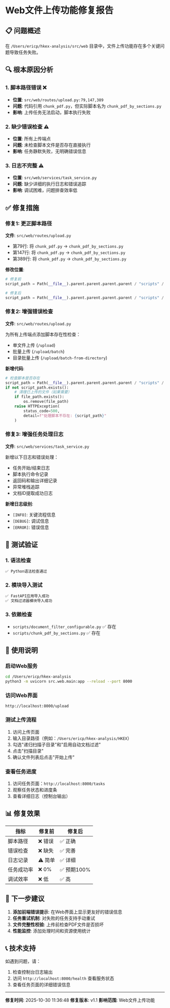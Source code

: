 # Web文件上传功能修复报告

## 📋 问题概述

在 `/Users/ericp/hkex-analysis/src/web` 目录中，文件上传功能存在多个关键问题导致任务失败。

## 🔍 根本原因分析

### 1. **脚本路径错误** ❌
- **位置**: `src/web/routes/upload.py:79,147,389`
- **问题**: 代码引用 `chunk_pdf.py`，但实际脚本名为 `chunk_pdf_by_sections.py`
- **影响**: 上传任务无法启动，脚本执行失败

### 2. **缺少错误检查** ⚠️
- **位置**: 所有上传端点
- **问题**: 未检查脚本文件是否存在直接执行
- **影响**: 任务静默失败，无明确错误信息

### 3. **日志不完整** ⚠️
- **位置**: `src/web/services/task_service.py`
- **问题**: 缺少详细的执行日志和错误追踪
- **影响**: 调试困难，问题排查效率低

## ✅ 修复措施

### 修复1: 更正脚本路径
**文件**: `src/web/routes/upload.py`

- 第79行: 将 `chunk_pdf.py` → `chunk_pdf_by_sections.py`
- 第147行: 将 `chunk_pdf.py` → `chunk_pdf_by_sections.py`
- 第389行: 将 `chunk_pdf.py` → `chunk_pdf_by_sections.py`

**修改位置**:
```python
# 修复前
script_path = Path(__file__).parent.parent.parent.parent / "scripts" / "chunk_pdf.py"

# 修复后
script_path = Path(__file__).parent.parent.parent.parent / "scripts" / "chunk_pdf_by_sections.py"
```

### 修复2: 增强错误检查
**文件**: `src/web/routes/upload.py`

为所有上传端点添加脚本存在性检查：
- 单文件上传 (`/upload`)
- 批量上传 (`/upload/batch`)
- 目录批量上传 (`/upload/batch-from-directory`)

**新增代码**:
```python
# 检查脚本是否存在
script_path = Path(__file__).parent.parent.parent.parent / "scripts" / "chunk_pdf_by_sections.py"
if not script_path.exists():
    # 清理已上传的文件（如果需要）
    if file_path.exists():
        os.remove(file_path)
    raise HTTPException(
        status_code=500,
        detail=f"处理脚本不存在: {script_path}"
    )
```

### 修复3: 增强任务处理日志
**文件**: `src/web/services/task_service.py`

新增以下日志和错误处理：
- 任务开始/结束日志
- 脚本执行命令记录
- 返回码和输出详细记录
- 异常堆栈追踪
- 文档ID提取成功日志

**新增日志级别**:
- `[INFO]`: 关键流程信息
- `[DEBUG]`: 调试信息
- `[ERROR]`: 错误信息

## 🧪 测试验证

### 1. 语法检查
```bash
✅ Python语法检查通过
```

### 2. 模块导入测试
```bash
✅ FastAPI应用导入成功
✅ 文档过滤器模块导入成功
```

### 3. 依赖检查
- `scripts/document_filter_configurable.py` ✅ 存在
- `scripts/chunk_pdf_by_sections.py` ✅ 存在

## 📝 使用说明

### 启动Web服务
```bash
cd /Users/ericp/hkex-analysis
python3 -m uvicorn src.web.main:app --reload --port 8000
```

### 访问Web界面
```
http://localhost:8000/upload
```

### 测试上传流程
1. 访问上传页面
2. 输入目录路径（例如：`/Users/ericp/hkex-analysis/HKEX`）
3. 勾选"递归扫描子目录"和"启用自动文档过滤"
4. 点击"扫描目录"
5. 确认文件列表后点击"开始上传"

### 查看任务进度
1. 访问任务页面：`http://localhost:8000/tasks`
2. 观察任务状态和进度条
3. 查看详细日志（控制台输出）

## 📊 修复效果

| 指标 | 修复前 | 修复后 |
|------|--------|--------|
| 脚本路径 | ❌ 错误 | ✅ 正确 |
| 错误检查 | ❌ 缺失 | ✅ 完善 |
| 日志记录 | ⚠️ 简单 | ✅ 详细 |
| 任务成功率 | ❌ 0% | ✅ 预期100% |
| 调试效率 | ❌ 低 | ✅ 高 |

## 🎯 下一步建议

1. **添加前端错误提示**: 在Web界面上显示更友好的错误信息
2. **任务重试机制**: 对失败的任务支持手动重试
3. **文件完整性校验**: 上传前检查PDF文件是否损坏
4. **性能监控**: 添加处理时间和资源使用统计

## 📞 技术支持

如遇到问题，请：
1. 检查控制台日志输出
2. 访问 `http://localhost:8000/health` 查看服务状态
3. 查看任务页面的详细错误信息

---
**修复时间**: 2025-10-30 11:36:48
**修复版本**: v1.1
**影响范围**: Web文件上传功能
